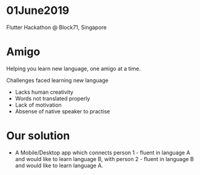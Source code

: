 # 01June2019
Flutter Hackathon @ Block71, Singapore

# Amigo
Helping you learn new language, one amigo at a time.

Challenges faced learning new language
- Lacks human creativity
- Words not translated properly
- Lack of motivation
- Absense of native speaker to practise


# Our solution
- A Mobile/Desktop app which connects person 1 - fluent in language A and would like to learn language B, with person 2 - fluent in language B and would like to learn language A.
        
        
